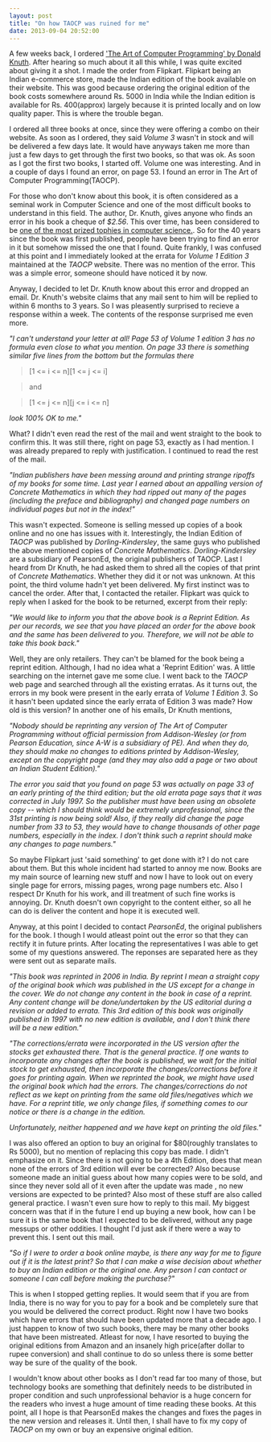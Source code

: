 ```yaml
---
layout: post
title: "On how TAOCP was ruined for me"
date: 2013-09-04 20:52:00
---
```


A few weeks back, I ordered ['The Art of Computer Programming' by Donald Knuth](http://en.wikipedia.org/wiki/The_Art_of_Computer_Programming). After hearing so much about it all this while, I was quite excited about giving it a shot. I made the order from Flipkart. Flipkart being an Indian e-commerce store, made the Indian edition of the book available on their website. This was good because ordering the original edition of the book costs somewhere around Rs. 5000 in India while the Indian edition is available for Rs. 400(approx) largely because it is printed locally and on low quality paper. This is where the trouble began.

I ordered all three books at once, since they were offering a combo on their website. As soon as I ordered, they said *Volume 3* wasn't in stock and will be delivered a few days late. It would have anyways taken me more than just a few days to get through the first two books, so that was ok. As soon as I got the first two books, I started off. Volume one was interesting. And in a couple of days I found an error, on page 53. I found an error in The Art of Computer Programming(TAOCP).

For those who don't know about this book, it is often considered as a seminal work in Computer Science and one of the most difficult books to understand in this field. The author, Dr. Knuth, gives anyone who finds an error in his book a cheque of *$2.56*. This over time, has been considered to be [one of the most prized tophies in computer science.](http://en.wikipedia.org/wiki/Knuth_reward_check). So for the 40 years since the book was first published, people have been trying to find an error in it but somehow missed the one that I found. Quite frankly, I was confused at this point and I immediately looked at the errata for *Volume 1 Edition 3* maintained at the *TAOCP* website. There was no mention of the error. This was a simple error, someone should have noticed it by now.

Anyway, I decided to let Dr. Knuth know about this error and dropped an email. Dr. Knuth's website claims that any mail sent to him will be replied to within 6 months to 3 years. So I was pleasently surprised to recieve a response within a week. The contents of the response surprised me even more.


*"I can't understand your letter at all! Page 53 of Volume 1 edition 3 has no formula even close to what you mention. On page 33 there is something similar five lines from the bottom but the formulas there*
>    [1 <= i <= n][1 <= j <= i]

>    and

>    [1 <= j <= n][j <= i <= n]

*look 100% OK to me."*


What? I didn't even read the rest of the mail and went straight to the book to confirm this. It was still there, right on page 53, exactly as I had mention. I was already prepared to reply with justification. I continued to read the rest of the  mail.


*"Indian publishers have been messing around and printing strange ripoffs of my books for some time. Last year I earned about an appalling version of Concrete Mathematics in which they had ripped out many of the pages (including the preface and bibliography) and changed page numbers on individual pages but not in the index!"*


This wasn't expected. Someone is selling messed up copies of a book online and no one has issues with it. Interestingly, the Indian Edition of *TAOCP* was published by *Dorling-Kindersley*, the same guys who published the above mentioned copies of *Concrete Mathematics*. *Dorling-Kindersley* are a subsidiary of PearsonEd, the original publishers of TAOCP. Last I heard from Dr Knuth, he had asked them to shred all the copies of that print of *Concrete Mathematics*. Whether they did it or not was unknown. At this point, the third volume hadn't yet been delivered. My first instinct was to cancel the order. After that, I contacted the retailer. Flipkart was quick to reply when I asked for the book to be returned, excerpt from their reply:


*"We would like to inform you that the above book is a Reprint Edition. As per our records, we see that you have placed an order for the above book and the same has been delivered to you. Therefore, we will not be able to take this book back."*


Well, they are only retailers. They can't be blamed for the book being a reprint edition. Although, I had no idea what a 'Reprint Edition' was. A little searching on the internet gave me some clue. I went back to the *TAOCP* web page and searched through all the existing erratas. As it turns out, the errors in my book were present in the early errata of *Volume 1 Edition 3*. So it hasn't been updated since the early errata of Edition 3 was made? How old is this version? In another one of his emails, Dr Knuth mentions,


*"Nobody should be reprinting any version of The Art of Computer Programming without official permission from Addison-Wesley (or from Pearson Education, since A-W is a subsidiary of PE). And when they do, they should make no changes to editions  printed by Addison-Wesley, except on the copyright page (and they may also add a page or two about an Indian Student Edition)."*

*The error you said that you found on page 53 was actually on page 33 of an early printing of the third edition; but the old errata page says that it was corrected in July 1997. So the publisher must have been using an obsolete copy
-- which I should think would be extremely unprofessional, since the 31st printing is now being sold! Also, if they really did change the page number from 33 to 53, they would have to change thousands of other page numbers, especially in the index. I don't think such a reprint should make any changes to page numbers."*


So maybe Flipkart just 'said something' to get done with it? I do not care about them. But this whole incident had started to annoy me now. Books are my main source of learning new stuff and now I have to look out on every single page for errors, missing pages, wrong page numbers etc. Also I respect Dr Knuth for his work, and ill treatment of such fine works is annoying. Dr. Knuth doesn't own copyright to the content either, so all he can do is deliver the content and hope it is executed well.

Anyway, at this point I decided to contact *PearsonEd*, the original publishers for the book. I though I would atleast point out the error so that they can rectify it in future prints. After locating the representatives I was able to get some of my questions answered. The reponses are separated here as they were sent out as separate mails.


*"This book was reprinted in 2006 in India. By reprint I mean a straight copy of the original book which was published in the US except for a change in the cover. We do not change any content in the book in case of a reprint. Any content change will be done/undertaken by the US editorial during a revision or added to errata. This 3rd edition of this book was originally published in 1997 with no new edition is available, and I don't think there will be a new edition."*

*"The corrections/errata were incorporated in the US version after the stocks get exhausted there. That is the general practice. If one wants to incorporate any changes after the book is published, we wait for the initial stock to get
exhausted, then incorporate the changes/corrections before it goes for printing again. When we reprinted the book, we might have used the original book which had the errors. The changes/corrections do not reflect as we kept on printing from the same old files/negatives which we have. For a reprint title, we only change files, if something comes to our notice or there is a change in the edition.*

*Unfortunately, neither happened and we have kept on printing the old files."*


I was also offered an option to buy an original for $80(roughly translates to Rs 5000), but no mention of replacing this copy bas made. I didn't emphasize on it. Since there is not going to be a 4th Edition, does that mean none of the errors of 3rd edition will ever be corrected? Also because someone made an initial guess about how many copies were to be sold, and since they never sold all of it even after the update was made , no new versions are expected to be printed? Also most of these stuff are also called general practice. I wasn't even sure how to reply to this mail. My biggest concern was that if in the future I end up buying a new book, how can I be sure it is the same book that I expected to be delivered, without any page messups or other oddities. I thought I'd just ask if there were a way to prevent this. I sent out this mail.


*"So if I were to order a book online maybe, is there any way for me to figure out if it is the latest print? So that I can make a wise decision about whether to buy an Indian edition or the original one. Any person I can contact or someone I can call before making the purchase?"*


This is when I stopped getting replies. It would seem that if you are from India, there is no way for you to pay for a book and be completely sure that you would be delivered the correct product. Right now I have two books which have errors that should have been updated more that a decade ago. I just happen to know of two such books, there may be many other books that have been mistreated. Atleast for now, I have resorted to buying the original editions from Amazon and an insanely high price(after dollar to rupee conversion) and shall continue to do so unless there is some better way be sure of the quality of the book.

I wouldn't know about other books as I don't read far too many of those, but technology books are something that definitely needs to be distributed in proper condition and such unprofessional behavior is a huge concern for the readers who invest a huge amount of time reading these books. At this point, all I hope is that PearsonEd makes the changes and fixes the pages in the new version and releases it. Until then, I shall have to fix my copy of *TAOCP* on my own or buy an expensive original edition.
